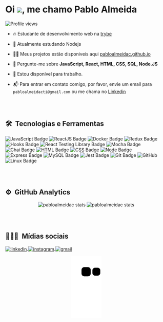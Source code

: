 <h1 align="left">Oi <img src="https://raw.githubusercontent.com/kaueMarques/kaueMarques/master/hi.gif" width="30px">, me chamo Pablo Almeida</h1>
<p align="left"> <img src="https://komarev.com/ghpvc/?username=pabloalmeidac&color=yellow" alt="Profile views" /> </p>

- 🔥 Estudante de desenvolvimento web na [trybe](https://www.betrybe.com/)

- 🌱 Atualmente estudando Nodejs

- 👨‍💻 Meus projetos estão disponiveis aqui [pabloalmeidac.github.io](https://pabloalmeidac.github.io/)

- 💬 Pergunte-me sobre **JavaScript, React, HTML, CSS, SQL, Node.JS**

- 🔭 Estou disponível para trabalho.

- 📬 Para entrar em contato comigo, por favor, envie um email para `pabloalmeidacti@gmail.com` ou me chama no [Linkedin](https://www.linkedin.com/in/pabloalmeidac/)

<br><br>

## 🛠 &nbsp;Tecnologias e Ferramentas

![JavaScript Badge](https://img.shields.io/badge/-JavaScript-yellow?style=flat-square&logo=JavaScript&logoColor=white)
![ReactJS Badge](https://img.shields.io/badge/-React-61DAFB?style=flat-square&logo=React&logoColor=black)
![Docker Badge](https://img.shields.io/badge/Docker-082135?style=flat-square&logo=Docker&logoColor=blue)
![Redux Badge](https://img.shields.io/badge/-Redux-764ABC?style=flat-square&logo=Redux&logoColor=white)
![Hooks Badge](https://img.shields.io/badge/-Hooks-61DAFB?style=flat-square&logo=React&logoColor=black)
![React Testing Library Badge](https://img.shields.io/badge/-RTL-61DAFB?style=flat-square&logo=react&logoColor=black)
![Mocha Badge](https://img.shields.io/badge/Mocha-8a6343?style=flat-square&logo=mocha&logoColor=white)
![Chai Badge](https://img.shields.io/badge/Chai-f7e9c8?style=flat-square&logo=mocha&logoColor=a84d45)
![HTML Badge](https://img.shields.io/badge/-HTML-E34F26?style=flat-square&logo=html5&logoColor=white)
![CSS Badge](https://img.shields.io/badge/-CSS-1572B6?style=flat-square&logo=css3&logoColor=white)
![Node Badge](https://img.shields.io/badge/-Node.js-339933?style=flat-square&logo=node.js&logoColor=white)
![Express Badge](https://img.shields.io/badge/-Express.js-green?style=flat-square&logo=Express&logoColor=black)
![MySQL Badge](https://img.shields.io/badge/-MySQL-4479A1?style=flat-square&logo=MySQL&logoColor=white)
![Jest Badge](https://img.shields.io/badge/-Jest-C21325?style=flat-square&logo=jest&logoColor=white)
![Git Badge](https://img.shields.io/badge/-Git-F05032?style=flat-square&logo=git&logoColor=white)
![GitHub](https://img.shields.io/badge/-GitHub-05122A?style=flat&logo=github)&nbsp;
![Linux Badge](https://img.shields.io/badge/-Linux-FCC624?style=flat-square&logo=Linux&logoColor=black)

<br><br>

## ⚙️ &nbsp;GitHub Analytics

<div align="center">
  <img height="180em" max-width="50%" src="https://github-readme-stats.vercel.app/api?username=pabloalmeidac&show_icons=true&theme=vision-friendly-dark&include_all_commits=true&count_private=true" alt="pabloalmeidac stats"/>
  <img height="180em" max-width="50%" src="https://github-readme-stats.vercel.app/api/top-langs/?username=pabloalmeidac&layout=compact&langs_count=7&theme=vision-friendly-dark" alt="pabloalmeidac stats"/>
</div>

<br><br>

## 👨🏽‍🦲 &nbsp;Mídias sociais
<div align="left">
  <a href="https://linkedin.com/in/pabloalmeidac" target="_blank">
    <img align="center" src="https://img.shields.io/badge/-pabloalmeidac-05122A?style=flat&logo=linkedin" alt="linkedin"/>
  </a>
  <a href="https://instagram.com/pabloalmeidac" target="_blank">
   <img align="center" src="https://img.shields.io/badge/-pabloalmeidac-05122A?style=flat&logo=instagram" alt="instagram"/>
  </a>
   <a href="mailto:pabloalmeidacti@gmail.com" target="_blank">
   <img align="center" src="https://img.shields.io/badge/-pabloalmeidacti-05122A?style=flat&logo=gmail" alt="gmail"/>
  </a>
</div>
  
<div align="center">
  
  ![snake animation](https://github.com/pabloalmeidac/pabloalmeidac/blob/output/github-contribution-grid-snake.svg)
 
</div>
  


  
  
